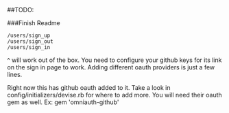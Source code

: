 ##TODO:

###Finish Readme

```
/users/sign_up
/users/sign_out
/users/sign_in
```
<p>
^ will work out of the box. You need to configure your github keys for its
link on the sign in page to work. Adding different oauth providers
is just a few lines.
</p>
<p>
Right now this has github oauth added to it. Take a look in
config/initializers/devise.rb for where to add more. You will need
their oauth gem as well. Ex: gem 'omniauth-github'
</p>

